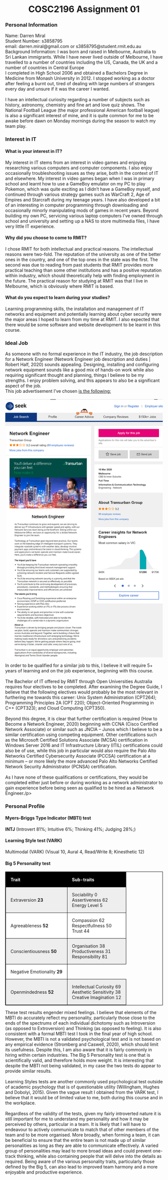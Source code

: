 <html>
<body>

<h1 style="text-align:center;">COSC2196 Assignment 01</h1>

<h3>Personal Information</h3>

<p>Name: Darren Miral<br>
Student Number: s3858795<br>
email: darren.miral@gmail.com or s3858795@student.rmit.edu.au<br>
Background Information: I was born and raised in Melbourne, Australia to Sri Lankan immigrants.  While I have never lived outside of Melbourne, I have travelled to a number of countries including the US, Canada, the UK and a number of countries in Central Europe <br> 
I completed in High School 2006 and obtained a Bachelors Degree in Medicine from Monash University in 2012.  I stopped working as a doctor after feeling a burnt out, tired of dealing with large numbers of strangers every day and unsure if it was the career I wanted.<br>
<br>
I have an intellectual curiosity regarding a number of subjects such as history, astronomy, chemistry and fine art and love quiz shows.  The National Football League (the major professional American football league) is also a significant interest of mine, and it is quite common for me to be awake before dawn on Monday mornings during the season to watch my team play.</p>

<h3> Interest in IT</h3>

<h4>What is your interest in IT?</h4>
<p>My interest in IT stems from an interest in video games and enjoying researching various computers and computer components.  I also enjoy occasionally troubleshooting issues as they arise, both in the context of IT and elsewhere.  My interest in video games began when I was in primary school and learnt how to use a GameBoy emulator on my PC to play Pokemon, which was quite exciting as I didn’t have a GameBoy myself, and continued through various strategy games such as WarCraft 2, Age of Empires and Starcraft during my teenage years.  I have also developed a bit of an interesting in computer programming through downloading and occasionally minorly manipulating mods of games in recent years.  Beyond building my own PC, servicing various laptop computers I’ve owned through school and university and setting up a NAS to store multimedia files, I have very little IT experience.</p>

<h4> Why did you choose to come to RMIT?</h4>
<p>I chose RMIT for both intellectual and practical reasons.  The intellectual reasons were two-fold.  The reputation of the university as one of the better ones in the country, and one of the top ones in the state was the first.  The second was due to reading from past students that RMIT provides more practical teaching than some other institutions and has a positive reputation within industry, which should theoretically help with finding employment in the future.  The practical reason for studying at RMIT was that I live in Melbourne, which is obviously where RMIT is based.</p>

<h4>What do you expect to learn during your studies?</h4>
<p>Learning programming skills, the installation and management of IT networks and equipment and potentially learning about cyber security were the major areas I hoped to learn from my time at RMIT.  I also expected that there would be some software and website development to be learnt in this course.</p>

<h3>Ideal Job</h3>
<p>As someone with no formal experience in the IT industry, the job description for a Network Engineer (Network Engineer job description and duties | Robert Half, 2020) sounds appealing.  Designing, installing and configuring network equipment sounds like a good mix of hands-on work while also requiring significant thought and planning, things I believe to be my strengths.  I enjoy problem solving, and this appears to also be a significant aspect of the job.<br>
This job advertisement I’ve chosen <a href="https://www.seek.com.au/job/41134226">is the following:</a> <br>
<br>
<img src="screencaptureseek.png" alt="Job Advertisement">
<br>
<p>In order to be qualified for a similar job to this, I believe it will require 5+ years of learning and on the job experience, beginning with this course.<br>
<br>
The Bachelor of IT offered by RMIT through Open Universities Australia requires four electives to be completed.  After examining the Degree Guide, I believe that the following electives would probably be the most relevant in furthering me towards this career: Unix System Administration (CPT264); Programming Principles 2A (CPT 220); Object-Oriented Programming in C++ (CPT323); and Cloud Computing (CPT350).<br>
<br>
Beyond this degree, it is clear that further certification is required (How to Become a Network Engineer, 2020) beginning with CCNA (Cisco Certified Network Associate) or similar such as JNCIA – Junos which I believe to be a similar certification using competing equipment.  Other certifications such as the Microsoft Certified Solutions Associate (MCSA) certification in Windows Server 2016 and IT Infrastructure Library (ITIL) certifications could also be of use, while this job in particular would also require the Palo Alto Networks Certified Cybersecurity Associate (PCCSA) certification at a minimum – or more likely the more advanced Palo Alto Networks Certified Network Security Administrator (PCNSA) certification. <br>
<br>
As I have none of these qualifications or certifications, they would be completed either just before or during working as a network administrator to gain experience before being seen as qualified to be hired as a Network Engineer./p>

<h3>Personal Profile</h3>

<h4>Myers-Briggs Type Indicator (MBTI) test</h4>
<p><b>INTJ</b> (Introvert 81%; Intuitive 6%; Thinking 41%; Judging 28%;)</p>

<h4>Learning Style test (VARK)</h4>
<p>Multimodal (VARK) (Visual 10, Aural 4, Read/Write 8; Kinesthetic 12)</p>

<h4>Big 5 Personality test</h4>
<style>
table {
  width:100%;
}
table, th, td {
  border: 1px solid black;
  border-collapse: collapse;
}
th, td {
  padding: 15px;
  text-align: left;
}
table#t01 tr:nth-child(even) {
  background-color: #eee;
}
table#t01 tr:nth-child(odd) {
 background-color: #fff;
}
table#t01 th {
  background-color: black;
  color: white;
}
</style>
</head>
<body>

<table id="t01">
  <tr>
    <th>Trait</th>
    <th>Sub-traits</th> 
  </tr>
  <tr>
    <td>Extraversion <b>23</b></td>
    <td>Sociability 0<br> Assertiveness 62<br> Energy Level 5</td>
  </tr>
  <tr>
    <td>Agreeableness <b>52</b></td>
    <td>Compassion 62<br>Respectfullness 50<br>Trust 44</td>
  </tr>
  <tr>
    <td>Conscientiousness <b>50</b></td>
    <td>Organisation 38<br>Productiveness 31<br>Responsibility 81</td>
  </tr>
  <tr>
    <td>Negative Emotionality <b>29</b></td>
  </tr>
  <tr>
    <td>Openmindedness <b>52</b></td>
    <td>Intellectual Curiosity 69<br>Aesthetic Sensitivity 38<br>Creative Imagination 12</td>
  </tr>
</table>

<p>These test results engender mixed feelings.  I believe that elements of the MBTI do accurately reflect my personality, particularly those close to the ends of the spectrums of each individual dichotomy such as Introversion (as opposed to Extroversion) and Thinking (as opposed to feeling).  It is also consistent with a formal MBTI test I took in the final year of high school.  However, the MBTI is not a validated psychological test and is not based on any empirical evidence (Stromberg and Caswell, 2020), which should limit its usefulness.  Despite this, I am also aware that it is fairly commonly in hiring within certain industries.  The Big 5 Personality test is one that is scientifically valid, and therefore holds more weight.  It is interesting that despite the MBTI not being validated, in my case the two tests do appear to provide similar results.<br> 
<br>
Learning Styles tests are another commonly used psychological test outside of academic psychology that is of questionable utility (Willingham, Hughes and Dobolyi, 2015).  Given the vague result I obtained from the VARK test, I believe that it would be of limited value to me, both during this course and in the workplace.<br>
<br>
Regardless of the validity of the tests, given my fairly introverted nature it is still important for me to understand my personality and how it may be perceived by others, particular in a team.  It is likely that I will have to endeavour to actively communicate to match that of other members of the team and to be more organised.  More broadly, when forming a team, it can be beneficial to ensure that the entire team is not made up of similar personalities as long as they are able to communicate effectively.  A varied group of personalities may lead to more broad ideas and could prevent one-track thinking, while also containing people that will delve into the details as required.  Being aware of the various personality traits, particularly those defined by the Big 5, can also lead to improved team harmony and a more enjoyable and productive experience. </p>


</body>
</html>
